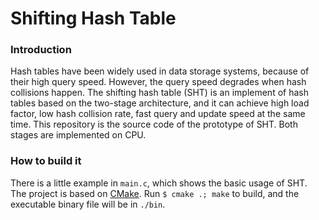 # Shifting Hash Table

### Introduction

Hash tables have been widely used in data storage systems, because of their high query speed. However, the query speed degrades when hash collisions happen. The shifting hash table (SHT) is an implement of hash tables based on the two-stage architecture, and it can achieve high load factor, low hash collision rate, fast query and update speed at the same time.
This repository is the source code of the prototype of SHT. Both stages are implemented on CPU.

### How to build it

There is a little example in `main.c`, which shows the basic usage of SHT. The project is based on [CMake](https://cmake.org/). Run `$ cmake .; make` to build, and the executable binary file will be in `./bin`.
